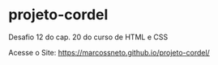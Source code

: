 # projeto-cordel
 Desafio 12 do cap. 20 do curso de HTML e CSS

Acesse o Site: https://marcossneto.github.io/projeto-cordel/
